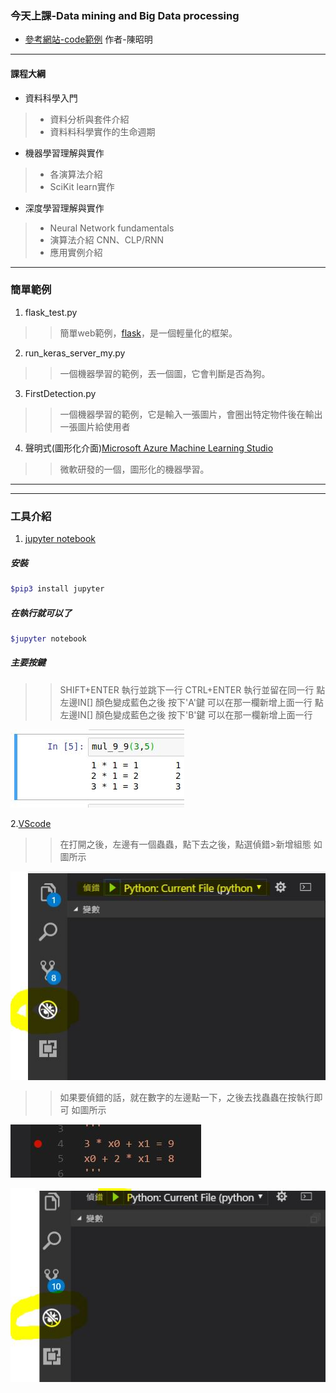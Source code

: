 ### 今天上課-Data mining and Big Data processing

+ [參考網站-code範例](https://github.com/mc6666/DataScience) 作者-陳昭明
----
#### 課程大綱

+ 資料科學入門
>+ 資料分析與套件介紹
>+ 資料料科學實作的生命週期

+ 機器學習理解與實作
>+ 各演算法介紹
>+ SciKit learn實作

+ 深度學習理解與實作
>+ Neural Network fundamentals
>+ 演算法介紹 CNN、CLP/RNN
>+ 應用實例介紹

----
### 簡單範例
1. flask_test.py 
>> 簡單web範例，[flask](http://flask.pocoo.org/)，是一個輕量化的框架。

2. run_keras_server_my.py
>> 一個機器學習的範例，丟一個圖，它會判斷是否為狗。

3. FirstDetection.py
>> 一個機器學習的範例，它是輸入一張圖片，會圈出特定物件後在輸出一張圖片給使用者

4. 聲明式(圖形化介面)[Microsoft Azure Machine Learning Studio](https://studio.azureml.net/) 
>> 微軟研發的一個，圖形化的機器學習。
---

---
### 工具介紹
1. [jupyter notebook](http://jupyter.org/)

##### 安裝
``` sh
$pip3 install jupyter  
```
##### 在執行就可以了
``` sh
$jupyter notebook
```

##### 主要按鍵
>>SHIFT+ENTER 執行並跳下一行
>>CTRL+ENTER 執行並留在同一行
>>點左邊IN[] 顏色變成藍色之後 按下'A'鍵 可以在那一欄新增上面一行
>>點左邊IN[] 顏色變成藍色之後 按下'B'鍵 可以在那一欄新增上面一行

![jupyter](https://github.com/fogdingding/python-tutorial/blob/master/img/jupyter-00.JPG)

2.[VScode](https://code.visualstudio.com/)
>>在打開之後，左邊有一個蟲蟲，點下去之後，點選偵錯>新增組態 如圖所示

![VScode](https://github.com/fogdingding/python-tutorial/blob/master/img/VScode.JPG)

>>如果要偵錯的話，就在數字的左邊點一下，之後去找蟲蟲在按執行即可 如圖所示

![VScode-00](https://github.com/fogdingding/python-tutorial/blob/master/img/VScode-00.JPG)

![VScode-01](https://github.com/fogdingding/python-tutorial/blob/master/img/VScode-01.JPG)